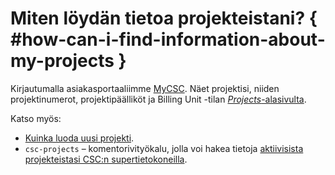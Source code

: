 # Miten löydän tietoa projekteistani? { #how-can-i-find-information-about-my-projects }

Kirjautumalla asiakasportaaliimme [MyCSC](https://my.csc.fi). Näet projektisi, niiden projektinumerot, projektipäälliköt ja Billing Unit -tilan [*Projects*-alasivulta](https://my.csc.fi/projects).

Katso myös:

* [Kuinka luoda uusi projekti](../../accounts/how-to-create-new-project.md).
* `csc-projects` – komentorivityökalu, jolla voi hakea tietoja [aktiivisista projekteistasi CSC:n supertietokoneilla](../../computing/index.md#projects-and-quotas).